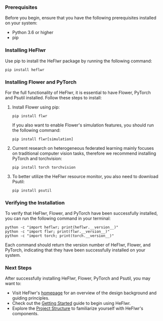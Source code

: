 ### Prerequisites
Before you begin, ensure that you have the following prerequisites installed on your system:
- Python 3.6 or higher
- pip

### Installing HeFlwr
Use pip to install the HeFlwr package by running the following command:
``` shell
pip install heflwr
```

### Installing Flower and PyTorch
For the full functionality of HeFlwr, it is essential to have Flower, PyTorch and Psutil installed. Follow these steps to install:

1. Install Flower using pip:
    ``` shell
    pip install flwr
    ```
    If you also want to enable Flower's simulation features, you should run the following command:
    ``` shell
    pip install flwr[simulation]
    ```

2. Current research on heterogeneous federated learning mainly focuses on traditional computer vision tasks, therefore we recommend installing PyTorch and torchvision:
    ``` shell
    pip install torch torchvision
    ```
3. To better utilize the HeFlwr resource monitor, you also need to download Psutil:
    ```
    pip install psutil
    ```

### Verifying the Installation
To verify that HeFlwr, Flower, and PyTorch have been successfully installed, you can run the following command in your terminal:
``` shell
python -c "import heflwr; print(heflwr.__version__)"
python -c "import flwr; print(flwr.__version__)"
python -c "import torch; print(torch.__version__)"
```
Each command should return the version number of HeFlwr, Flower, and PyTorch, indicating that they have been successfully installed on your system.

### Next Steps
After successfully installing HeFlwr, Flower, PyTorch and Psutil, you may want to:
- Visit HeFlwr's [homepage]() for an overview of the design background and guiding principles.
- Check out the [Getting Started]() guide to begin using HeFlwr.
- Explore the [Project Structure]() to familiarize yourself with HeFlwr's components.
